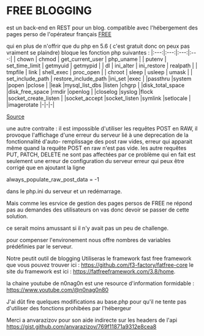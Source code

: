 
<h1>FREE BLOGGING</h1>

est un back-end en REST pour un blog.
compatible avec l'hébergement des pages perso de l'opérateur français [FREE](https://www.free.fr)

qui en plus de n'offrir que du php en 5.6 ( c'est gratuit donc on peux pas vraiment se plaindre)
bloque les fonction php suivantes : 
|:---:|:---:|:---:|:---:|
| chown | chmod | get_current_user | php_uname  |
| putenv | set_time_limit | getmyuid | getmypid |
| dl | ini_alter | ini_restore | realpath |
| tmpfile | link | shell_exec | proc_open |
| chroot | sleep | usleep | umask |
| set_include_path | restore_include_path |ini_set |exec |
|passthru |system |popen |pclose |
|leak |mysql_list_dbs |listen |chgrp |
|disk_total_space |disk_free_space |rmdir |openlog |
|closelog |syslog |flock |socket_create_listen |
|socket_accept |socket_listen |symlink |setlocale |
|imagerotate |-|-|-|

[Source](https://assistance.free.fr/articles/pages-perso-php-et-fonctions-desactivees-chez-free-653)

une autre contraite : il est impossible d'utiliser les requêtes POST en RAW, il provoque l'affichage d'une erreur du serveur lié à une deprecation de la fonctionnalité d'auto- remplissage des post raw vides, erreur qui apparait même quand la requête POST en raw n'est pas vide.
les autre requêtes PUT, PATCH, DELETE ne sont pas affectées par ce problème qui en fait est seulement une erreur de configuration du serveur
erreur qui peux être corrigé que en ajoutant la ligne 

always_populate_raw_post_data = -1

dans le php.ini du serveur et un redémarrage.

 Mais comme les esrvice de gestion des pages persos de FREE ne répond pas au demandes des utilisateurs on vas donc devoir se passer de cette solution.

ce serait moins amussant si il n'y avait pas un peu de challenge.

pour compenser l'environement nous offre nombres de variables prédéfinies par le serveur.


Notre peutit outil de blogging 
Utiliseras le framework fast free framework que vous pouvez trouver ici :
 https://github.com/f3-factory/fatfree-core
le site du framework est ici :
https://fatfreeframework.com/3.8/home.

la chaine youtube de n0nag0n est une resource d'information formidable :
https://www.youtube.com/@n0nag0n80

J'ai dût fire quelques modifications au base.php pour qu'il ne tente pas d'utiliser des fonctions prohibées par l'hébergeur

Merci a anvarazizov pour son aide indirecte sur les headers de l'api
https://gist.github.com/anvarazizov/769f11871a9312e8cea8 